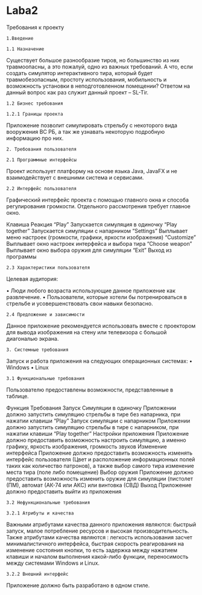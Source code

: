 # Laba2
Требования к проекту

	1.Введение

	1.1 Назначение 

Существует большое разнообразие тиров, но большинство из них травмоопасны, а это пожалуй, одно из важных требований.
А что, если создать симулятор интерактивного тира, который будет травмобезопасным, простоту использования, мобильность и возможность установки в неподготовленном помещении? Ответом на данный вопрос как раз служит данный проект – SL-Tir.

	1.2 Бизнес требования

	1.2.1 Границы проекта 
Приложение позволит симулировать стрельбу с некоторого вида вооружения ВС РБ, а так же узнавать некоторую подробную информацию про них.

	2. Требования пользователя

	2.1 Программные интерфейсы

Проект использует платформу на основе языка Java, JavaFX и не взаимодействует с внешними система и сервисами.

	2.2 Интерфейс пользователя

Графический интерфейс проекта с помощью  главного окна и способа регулирования громкости. Отдельного рассмотрения требует главное окно.

Клавиша	        Реакция
“Play”	        Запускается симуляция в одиночку
“Play together”	Запускается симуляции с напарником
“Settings”	    Выплывает меню настроек (громкости, графики, яркости изображения)
“Customize”	    Выплывает окно настроек интерфейса и выбора тира
“Choose weapon”	Выплывает окно выбора оружия для симуляции
“Exit”	        Выход из программы



	2.3 Характеристики пользователя

Целевая аудитория:

•	Люди любого возраста использующие данное приложение как развлечение.
•	Пользователи, которые хотели бы потренироваться в стрельбе и усовершенствовать свои навыки безопасно.

	2.4 Предложение и зависимости

Данное приложение рекомендуется использовать вместе с проектором для вывода изображения на стену или телевизора с большой диагональю экрана.

	3. Системные требования

Запуск и работа приложения на следующих операционных системах:
•	Windows
•	Linux

	3.1 Функциональные требования

Пользователю предоставлены возможности, представленные в таблице.

Функция	                      Требования
Запуск Симуляции в одиночку	  Приложении должно запустить симуляцию стрельбы в тире без напарника, при нажатии клавиши “Play”
Запуск симуляции с напарником	Приложении должно запустить симуляцию стрельбы в тире с напарником, при нажатии клавиши “Play together” 
Настройки приложения	        Приложение должно предоставить возможность настроить симуляцию, а именно графику, яркость изображения, громкость звуков
Изменение интерфейса	        Приложение должно предоставить возможность изменять интерфейс пользователя (Цвет и расположение информационных полей таких как количество                               патронов), а также выбор самого тира изменение места тира (поле либо помещение)
Выбор оружия	                Приложение должно предоставить возможность изменить оружие для симуляции (пистолет (ПМ), автомат (АК-74 или АКС) или винтовка (СВД)
Выход	                        Приложение должно предоставить выйти из приложения

	3.2 Нефункциональные требования

	3.2.1 Атрибуты и качества
	
Важными атрибутами качества данного приложения являются: быстрый запуск, малое потребление ресурсов и высокая производительность.
Также атрибутами качества являются : легкость использования засчет минималистичного интерфейса, быстрая скорость реагирования на изменение состояния кнопки, то есть задержка между нажатием клавиши и началом выполнения какой-либо функции, переносимость между системами Windows и Linux.

	3.2.2 Внешний интерфейс
	
Приложение должно быть разработано в одном стиле.

